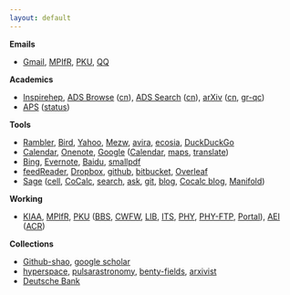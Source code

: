```yaml
---
layout: default
---
```


**Emails**

- [Gmail](http://www.gmail.com/),
  [MPIfR](https://webmail.mpifr-bonn.mpg.de/),
  [PKU](http://mail.pku.edu.cn/),
  [QQ](http://mail.qq.com/)

**Academics**

- [Inspirehep](http://inspirehep.net/),
  [ADS Browse](http://adsabs.harvard.edu/bib_abs.html)
  ([cn](http://ads.bao.ac.cn/bib_abs.html)),
  [ADS Search](http://adsabs.harvard.edu/abstract_service.html)
  ([cn](http://ads.bao.ac.cn/abstract_service.html)),
  [arXiv](http://www.arxiv.org/)
  ([cn](http://cn.arxiv.org/), [gr-qc](http://arxiv.org/list/gr-qc/new))
- [APS](http://journals.aps.org/)
  ([status](https://authors.aps.org/Submissions/status/))

**Tools**

- [Rambler](https://r0.ru/), 
  [Bird](http://bird.so/),
  [Yahoo](https://sg.search.yahoo.com),
  [Mezw](https://so.mezw.com/),
  [avira](https://search.avira.com/),
  [ecosia](http://www.ecosia.org/),
  [DuckDuckGo](https://duckduckgo.com/)
- [Calendar](https://calendar.google.com/calendar/r),
  [Onenote](https://www.onenote.com/),
  [Google](http://www.google.com/ncr)
  ([Calendar](https://calendar.google.com/calendar/r/month),
  [maps](https://www.google.com/maps),
  [translate](https://translate.google.com/))
- [Bing](https://www.bing.com/),
  [Evernote](https://www.evernote.com/Home.action),
  [Baidu](http://www.baidu.com/),
  [smallpdf](http://smallpdf.com/)
- [feedReader](http://feedreader.com/online/),
  [Dropbox](https://www.dropbox.com/home),
  [github](https://github.com/),
  [bitbucket](https://bitbucket.org/),
  [Overleaf](https://www.overleaf.com/dash)
- [Sage](http://www.sagemath.org/index.html)
  ([cell](https://sagecell.sagemath.org/),
  [CoCalc](https://cocalc.com/),
  [search](http://www.sagemath.org/search.html),
  [ask](https://ask.sagemath.org/),
  [git](https://github.com/sagemath/sage),
  [blog](http://planet.sagemath.org/),
  [Cocalc blog](http://blog.sagemath.com/),
  [Manifold](http://sagemanifolds.obspm.fr/))

**Working**

- [KIAA](http://kiaa.pku.edu.cn/),
  [MPIfR](http://www.mpifr-bonn.mpg.de/2169/en),
  [PKU](http://www.pku.edu.cn/)
  ([BBS](http://bbs.pku.edu.cn/),
   [CWFW](http://cwfw.pku.edu.cn/),
   [LIB](http://www.lib.pku.edu.cn/portal/), 
   [ITS](http://its.pku.edu.cn/),
   [PHY](http://www.phy.pku.edu.cn/), 
   [PHY-FTP](ftp://pts.phy.pku.edu.cn/),
   [Portal](https://portal.pku.edu.cn/)),
   [AEI](http://www.aei.mpg.de/)
  ([ACR](http://www.aei.mpg.de/1282161/Astrophysical_and_Cosmological_Relativity))

**Collections**

- [Github-shao](http://friendshao.github.io/),
  [google scholar](https://scholar.google.com/citations?user=x7Rnzn8AAAAJ&hl=en)
- [hyperspace](http://hyperspace.uni-frankfurt.de/),
  [pulsarastronomy](http://pulsarastronomy.net/pulsar/preprints),
  [benty-fields](https://benty-fields.com/benty-search),
  [arxivist](http://arxivist.com/)
- [Deutsche Bank](https://meine.deutsche-bank.de/trxm/db/)


